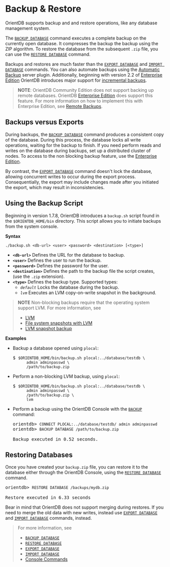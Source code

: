 # Backup & Restore

OrientDB supports backup and and restore operations, like any database management system.

The [`BACKUP DATABASE`](Console-Command-Backup.md) command executes a complete backup on the currently open database.  It compresses the backup the backup using the ZIP algorithm.  To restore the database from the subsequent `.zip` file, you can use the [`RESTORE DATABASE`](Console-Command-Restore.md) command.

Backups and restores are much faster than the [`EXPORT DATABASE`](Console-Command-Export.md) and [`IMPORT DATABASE`](Console-Command-Import.md) commands.  You can also automate backups using the [Automatic Backup](Automatic-Backup.md) server plugin.  Additionally, beginning with version 2.2 of [Enterprise Edition](Enterprise-Edition.md) OrientDB introduces major support for [incremental backups](Incremental-Backup-And-Restore.md).

>**NOTE**: OrientDB Community Edition does not support backing up remote databases.  OrientDB [Enterprise Edition](http://www.orientechnologies.com/orientdb-enterprise/) does support this feature.  For more information on how to implement this with Enterprise Edition, see [Remote Backups](http://www.orientechnologies.com/enterprise/last/servermanagement.html).

## Backups versus Exports

During backups, the [`BACKUP DATABASE`](Console-Command-Backup.md) command produces a consistent copy of the database.  During this process, the database locks all write operations, waiting for the backup to finish.  If you need perform reads and writes on the database during backups, set up a distributed cluster of nodes.  To access to the non blocking backup feature, use the [Enterprise Edition](Incremental-Backup-And-Restore.md).

By contrast, the [`EXPORT DATABASE`](Console-Command-Export.md) command doesn't lock the database, allowing concurrent writes to occur during the export process.  Consequentially, the export may include changes made after you initiated the export, which may result in inconsistencies.

## Using the Backup Script

Beginning in version 1.7.8, OrientDB introduces a `backup.sh` script found in the `$ORIENTDB_HOME/bin` directory.  This script allows you to initiate backups from the system console.

**Syntax**

```
./backup.sh <db-url> <user> <password> <destination> [<type>]
```

- **`<db-url>`** Defines the URL for the database to backup.
- **`<user>`** Defines the user to run the backup.
- **`<password>`** Defines the password for the user.
- **`<destination>`** Defines the path to the backup file the script creates, (use the `.zip` extension).
- **`<type>`** Defines the backup type.  Supported types:
  - *`default`* Locks the database during the backup.
  - *`lvm`* Executes an LVM copy-on-write snapshot in the background.

>**NOTE** Non-blocking backups require that the operating system support LVM.  For more information, see
>- [LVM](http://en.wikipedia.org/wiki/Logical_Volume_Manager_%28Linux%29)
>- [File system snapshots with LVM](http://arstechnica.com/information-technology/2004/10/linux-20041013/) 
>- [LVM snapshot backup](http://www.tldp.org/HOWTO/LVM-HOWTO/snapshots_backup.html)


**Examples**

- Backup a database opened using `plocal`:

  <pre>
  $ <code class="lang-sh userinput">$ORIENTDB_HOME/bin/backup.sh plocal:../database/testdb \
        admin adminpasswd \
		/path/to/backup.zip</code>
  </pre>

- Perform a non-blocking LVM backup, using `plocal`:

  <pre>
  $ <code class='lang-sh userinput'>$ORIENTDB_HOME/bin/backup.sh plocal:../database/testdb \
        admin adminpasswd \
		/path/to/backup.zip \
		lvm</code>
  </pre>


- Perform a backup using the OrientDB Console with the [`BACKUP`](Console-Command-Backup.md) command:

  <pre>
  orientdb> <code class='lang-sql userinput'>CONNECT PLOCAL:../database/testdb/ admin adminpasswd</code>
  orientdb> <code class='lang-sql userinput'>BACKUP DATABASE /path/to/backup.zip</code>
  
  Backup executed in 0.52 seconds.
  </pre>



## Restoring Databases

Once you have created your `backup.zip` file, you can restore it to the database either through the OrientDB Console, using the [`RESTORE DATABASE`](Console-Command-Restore.md) command.  

<pre>
orientdb> <code class='lang-sql userinput'>RESTORE DATABASE /backups/mydb.zip</code>

Restore executed in 6.33 seconds
</pre>

Bear in mind that OrientDB does not support merging during restores.  If you need to merge the old data with new writes, instead use [`EXPORT DATABASE`](Console-Command-Export.md) and [`IMPORT DATABASE`](Console-Command-Export.md) commands, instead.


>For more information, see
>
>- [`BACKUP DATABASE`](Console-Command-Backup.md)
>- [`RESTORE DATABASE`](Console-Command-Restore.md)
>- [`EXPORT DATABASE`](Console-Command-Export.md)
>- [`IMPORT DATABASE`](Console-Command-Import.md)
>- [Console Commands](Console-Commands.md)
